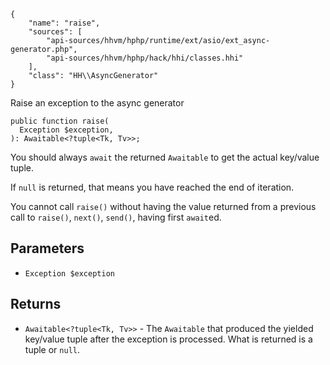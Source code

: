``` yamlmeta
{
    "name": "raise",
    "sources": [
        "api-sources/hhvm/hphp/runtime/ext/asio/ext_async-generator.php",
        "api-sources/hhvm/hphp/hack/hhi/classes.hhi"
    ],
    "class": "HH\\AsyncGenerator"
}
```




Raise an exception to the async generator




``` Hack
public function raise(
  Exception $exception,
): Awaitable<?tuple<Tk, Tv>>;
```




You should always ` await ` the returned `` Awaitable `` to get the actual
key/value tuple.




If ` null ` is returned, that means you have reached the end of iteration.




You cannot call ` raise() ` without having the value returned from a previous
call to `` raise() ``, ``` next() ```, ```` send() ````, having first ````` await `````ed.




## Parameters




+ ` Exception $exception `




## Returns




* ` Awaitable<?tuple<Tk, Tv>> ` - The `` Awaitable `` that produced the yielded key/value tuple after
  the exception is processed. What is returned is a tuple or
  ``` null ```.
<!-- HHAPIDOC -->
